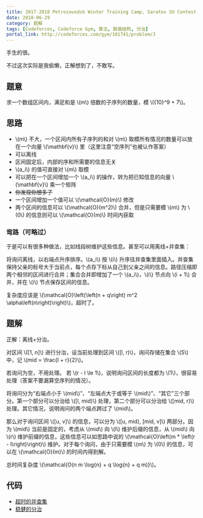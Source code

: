 ```yaml
---
title: 2017-2018 Petrozavodsk Winter Training Camp, Saratov SU Contest J.Subsequence Sum Queries
date: 2018-06-29
category: 题解
tags: [Codeforces, Codeforce Gym, 算法, 数据结构, 分治]
portal_link: http://codeforces.com/gym/101741/problem/J
---
```


手生的很。

不过这次实际是我偷懒，正解想到了，不敢写。

## 题意

求一个数组区间内，满足和是 \\(m\\) 倍数的子序列的数量，模 \\({10}^9 + 7\\)。

<!-- more -->

## 思路

- \\(m\\) 不大，一个区间内所有子序列的和对 \\(m\\) 取模所有情况的数量可以放在一个向量 \\(\mathbf{v}\\) 里（这里注意“空序列”也被认作答案）
- 可以离线
- 区间固定后，内部的序和所需要的信息无关
- \\(a_i\\) 的值可直接对 \\(m\\) 取模
- 可以把在一个区间增加一个 \\(a_i\\) 的操作，转为把已知信息的向量 \\(\mathbf{v}\\) 乘一个矩阵
- <s>你发现你想多了</s>
- 一个区间增加一个值可以 \\(\mathcal{O}(m)\\) 修改
- 两个区间的信息可以 \\(\mathcal{O}(m^2)\\) 合并，但是只需要模 \\(m\\) 为 \\(0\\) 的信息则可以 \\(\mathcal{O}(m)\\) 时间内获取

### 弯路（可略过）

于是可以有很多种做法，比如线段树维护这些信息。甚至可以用离线+并查集：

将询问离线，以右端点升序排序。\\(a_i\\) 按 \\(i\\) 升序往并查集里面插入。并查集保持父亲的标号大于当前点，每个点存下标从自己到父亲之间的信息。路径压缩即两个相邻的区间进行合并；集合合并即增加了一个 \\(a_i\\)，\\(i\\) 节点向 \\(i + 1\\) 合并，并在 \\(i\\) 节点保存区间的信息。

复杂度应该是 \\(\mathcal{O}\left(\left(n + q\right) m^2 \alpha\left(n\right)\right)\\)，超时了。

## 题解

正解：离线+分治。

对区间 \\([1, n]\\) 进行分治，设当前处理到区间 \\([l, r)\\)，询问存储在集合 \\(S\\) 中，记 \\(mid = \frac{l + r}{2}\\)。

若询问为空，不用处理。
若 \\(r - l \le 1\\)，说明询问区间的长度都为 \\(1\\)，很容易处理（答案不要漏算空序列的情况）。

将询问分为“右端点小于 \\(mid\\)”、“左端点大于或等于 \\(mid\\)”、“其它”三个部分。第一个部分可以分治给 \\([l, mid)\\) 处理，第二个部分可以分治给 \\([mid, r)\\) 处理。其它情况，说明询问的两个端点跨过了 \\(mid\\)。

那么对于询问区间 \\([u, v]\\) 的信息，可以分为 \\([u, mid), [mid, v]\\) 两部分。因为 \\(mid\\) 当前是固定的，考虑从 \\(mid\\) 向 \\(l\\) 维护后缀的信息，从 \\(mid\\) 向 \\(r\\) 维护前缀的信息，这些信息可以如思路中说的 \\(\mathcal{O}\left(m * \left(r - l\right)\right)\\) 维护。对于每个询问，由于只需要模 \\(m\\) 为 \\(0\\) 的信息，可以在 \\(\mathcal{O}(m)\\) 的时间内得到解。

总时间复杂度 \\(\mathcal{O(n m \log{n} + q \log{n} + q m)}\\)。

## 代码

- [超时的并查集](/assets/src/gym/101741/j-disjoint-set.cpp)
- [稳健的分治](/assets/src/gym/101741/j-divide-and-conquer.cpp)

